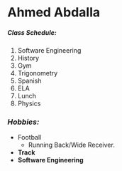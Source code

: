 # Ahmed Abdalla  
##### Class Schedule:  
1. Software Engineering
2. History
3. Gym
4. Trigonometry 
5. Spanish 
6. ELA
7. Lunch  
8. Physics

  
 ### _Hobbies:_
  - Football  
      - Running Back/Wide Receiver.
  - **Track**
  - **Software Engineering**
 